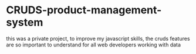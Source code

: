 # CRUDS-product-management-system

this was a private project, to improve my javascript skills, the cruds features are so important to understand for all web developers working with data
